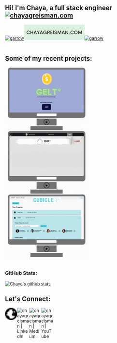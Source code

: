 ##  Hi! I'm **Chaya**, a full stack engineer [<img width='50px' alt="chayagreisman.com" src="https://emojipedia-us.s3.dualstack.us-west-1.amazonaws.com/thumbs/120/apple/271/woman-technologist-medium-light-skin-tone_1f469-1f3fc-200d-1f4bb.png" />](https://chayagreisman.com/) 
 

[<img  width="50px" alt="garrow" src="https://emojipedia-us.s3.dualstack.us-west-1.amazonaws.com/thumbs/120/au-kddi/190/black-rightwards-arrow_27a1.png"/>](https://chayagreisman.com/)[<img width='200px' alt="chayagreisman.com" src="/website.png" />](https://chayagreisman.com/)[<img  width="50px" alt="garrow" src="https://emojipedia-us.s3.dualstack.us-west-1.amazonaws.com/thumbs/120/au-kddi/190/leftwards-black-arrow_2b05.png"/>](https://chayagreisman.com/)<br/><br/>

## Some of my recent projects: 

[<img   width="275px" alt="gelt" src="/gelt.gif" />](https://www.youtube.com/watch?v=ahcW76NAfiY)
[<img   width="275px" alt="HomeHue" src="/homeHue.gif" />](https://www.youtube.com/watch?v=_l3wUuti28s) 
[<img   width="275px" alt="cubicle" src="/cubicle.gif" />](https://www.youtube.com/watch?v=OaI9uW1RYtY) <br/><br/>
            
             

### GitHub Stats: 
[![Chaya's github stats](https://github-readme-stats.vercel.app/api?username=ChayaGreisman&show_icons=true&theme=gotham)](https://github.com/ChayaGreisman/github-readme-stats)

<!--[![Top Langs](https://github-readme-stats.vercel.app/api/top-langs/?username=ChayaGreisman)](https://github.com/ChayaGreisman/github-readme-stats)-->

<!--use below to pin repos on profile page-->
<!--## Pinned:
[![ReadMe Card](https://github-readme-stats.vercel.app/api/pin/?username=ChayaGreisman&repo=gelt-frontend&theme=gotham)](https://github.com/ChayaGreisman/gelt-frontend)-->
 
## Let's Connect:

[<img align="left" alt="chayagreisman.com" width="40px" src="https://raw.githubusercontent.com/iconic/open-iconic/master/svg/globe.svg" />](https://chayagreisman.com/)
[<img align="left" alt="chayagreisman | LinkedIn" width="40px" src="https://cdn.jsdelivr.net/npm/simple-icons@v3/icons/linkedin.svg" />](https://www.linkedin.com/in/chayagreisman/)
[<img align="left" alt="chayagreisman | Medium" width="40px" src="https://cdn.jsdelivr.net/npm/simple-icons@v3/icons/medium.svg" />](https://medium.com/@chayamgreisman)
[<img align="left" alt="chayagreisman | YouTube" width="40px" src="https://cdn.jsdelivr.net/npm/simple-icons@v3/icons/youtube.svg" />](https://www.youtube.com/channel/UCZL13mtv8x-0IdOZ18J5T3w)


